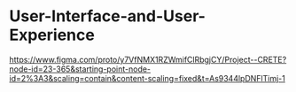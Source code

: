 # User-Interface-and-User-Experience

https://www.figma.com/proto/y7VfNMX1RZWmifClRbgjCY/Project--CRETE?node-id=23-365&starting-point-node-id=2%3A3&scaling=contain&content-scaling=fixed&t=As9344lpDNFlTimj-1
